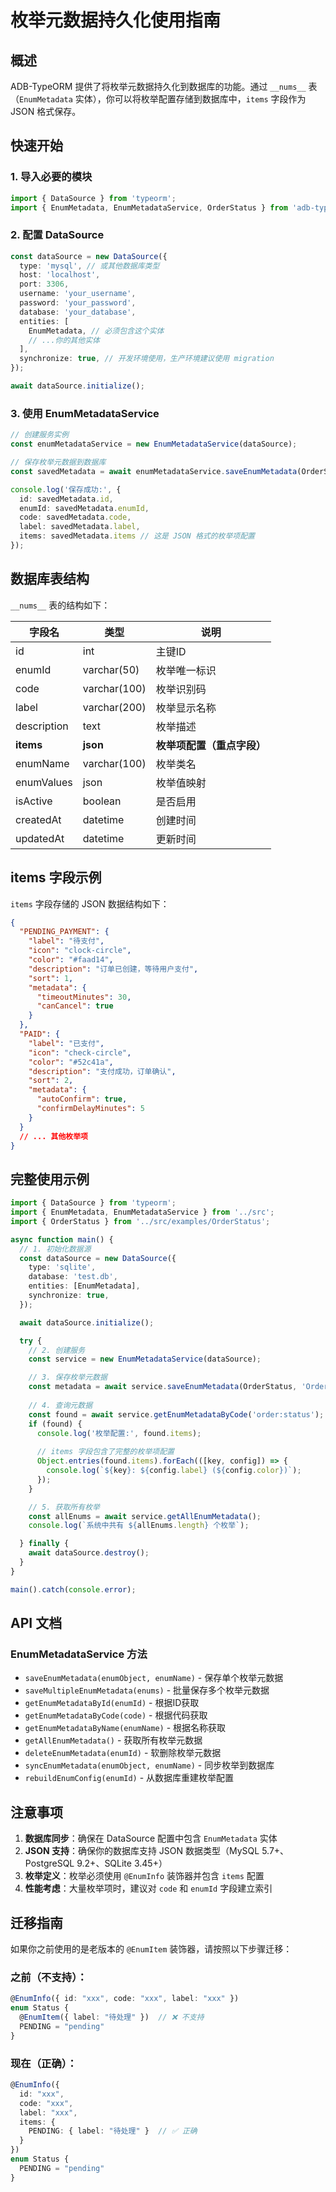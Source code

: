 # 枚举元数据持久化使用指南

## 概述

ADB-TypeORM 提供了将枚举元数据持久化到数据库的功能。通过 `__nums__` 表（`EnumMetadata` 实体），你可以将枚举配置存储到数据库中，`items` 字段作为 JSON 格式保存。

## 快速开始

### 1. 导入必要的模块

```typescript
import { DataSource } from 'typeorm';
import { EnumMetadata, EnumMetadataService, OrderStatus } from 'adb-typeorm';
```

### 2. 配置 DataSource

```typescript
const dataSource = new DataSource({
  type: 'mysql', // 或其他数据库类型
  host: 'localhost',
  port: 3306,
  username: 'your_username',
  password: 'your_password',
  database: 'your_database',
  entities: [
    EnumMetadata, // 必须包含这个实体
    // ...你的其他实体
  ],
  synchronize: true, // 开发环境使用，生产环境建议使用 migration
});

await dataSource.initialize();
```

### 3. 使用 EnumMetadataService

```typescript
// 创建服务实例
const enumMetadataService = new EnumMetadataService(dataSource);

// 保存枚举元数据到数据库
const savedMetadata = await enumMetadataService.saveEnumMetadata(OrderStatus, 'OrderStatus');

console.log('保存成功:', {
  id: savedMetadata.id,
  enumId: savedMetadata.enumId,
  code: savedMetadata.code,
  label: savedMetadata.label,
  items: savedMetadata.items // 这是 JSON 格式的枚举项配置
});
```

## 数据库表结构

`__nums__` 表的结构如下：

| 字段名 | 类型 | 说明 |
|--------|------|------|
| id | int | 主键ID |
| enumId | varchar(50) | 枚举唯一标识 |
| code | varchar(100) | 枚举识别码 |
| label | varchar(200) | 枚举显示名称 |
| description | text | 枚举描述 |
| **items** | **json** | **枚举项配置（重点字段）** |
| enumName | varchar(100) | 枚举类名 |
| enumValues | json | 枚举值映射 |
| isActive | boolean | 是否启用 |
| createdAt | datetime | 创建时间 |
| updatedAt | datetime | 更新时间 |

## items 字段示例

`items` 字段存储的 JSON 数据结构如下：

```json
{
  "PENDING_PAYMENT": {
    "label": "待支付",
    "icon": "clock-circle",
    "color": "#faad14",
    "description": "订单已创建，等待用户支付",
    "sort": 1,
    "metadata": {
      "timeoutMinutes": 30,
      "canCancel": true
    }
  },
  "PAID": {
    "label": "已支付",
    "icon": "check-circle",
    "color": "#52c41a",
    "description": "支付成功，订单确认",
    "sort": 2,
    "metadata": {
      "autoConfirm": true,
      "confirmDelayMinutes": 5
    }
  }
  // ... 其他枚举项
}
```

## 完整使用示例

```typescript
import { DataSource } from 'typeorm';
import { EnumMetadata, EnumMetadataService } from '../src';
import { OrderStatus } from '../src/examples/OrderStatus';

async function main() {
  // 1. 初始化数据源
  const dataSource = new DataSource({
    type: 'sqlite',
    database: 'test.db',
    entities: [EnumMetadata],
    synchronize: true,
  });

  await dataSource.initialize();

  try {
    // 2. 创建服务
    const service = new EnumMetadataService(dataSource);

    // 3. 保存枚举元数据
    const metadata = await service.saveEnumMetadata(OrderStatus, 'OrderStatus');
    
    // 4. 查询元数据
    const found = await service.getEnumMetadataByCode('order:status');
    if (found) {
      console.log('枚举配置:', found.items);
      
      // items 字段包含了完整的枚举项配置
      Object.entries(found.items).forEach(([key, config]) => {
        console.log(`${key}: ${config.label} (${config.color})`);
      });
    }

    // 5. 获取所有枚举
    const allEnums = await service.getAllEnumMetadata();
    console.log(`系统中共有 ${allEnums.length} 个枚举`);

  } finally {
    await dataSource.destroy();
  }
}

main().catch(console.error);
```

## API 文档

### EnumMetadataService 方法

- `saveEnumMetadata(enumObject, enumName)` - 保存单个枚举元数据
- `saveMultipleEnumMetadata(enums)` - 批量保存多个枚举元数据
- `getEnumMetadataById(enumId)` - 根据ID获取
- `getEnumMetadataByCode(code)` - 根据代码获取
- `getEnumMetadataByName(enumName)` - 根据名称获取
- `getAllEnumMetadata()` - 获取所有枚举元数据
- `deleteEnumMetadata(enumId)` - 软删除枚举元数据
- `syncEnumMetadata(enumObject, enumName)` - 同步枚举到数据库
- `rebuildEnumConfig(enumId)` - 从数据库重建枚举配置

## 注意事项

1. **数据库同步**：确保在 DataSource 配置中包含 `EnumMetadata` 实体
2. **JSON 支持**：确保你的数据库支持 JSON 数据类型（MySQL 5.7+、PostgreSQL 9.2+、SQLite 3.45+）
3. **枚举定义**：枚举必须使用 `@EnumInfo` 装饰器并包含 `items` 配置
4. **性能考虑**：大量枚举项时，建议对 `code` 和 `enumId` 字段建立索引

## 迁移指南

如果你之前使用的是老版本的 `@EnumItem` 装饰器，请按照以下步骤迁移：

### 之前（不支持）：
```typescript
@EnumInfo({ id: "xxx", code: "xxx", label: "xxx" })
enum Status {
  @EnumItem({ label: "待处理" })  // ❌ 不支持
  PENDING = "pending"
}
```

### 现在（正确）：
```typescript
@EnumInfo({
  id: "xxx",
  code: "xxx", 
  label: "xxx",
  items: {
    PENDING: { label: "待处理" }  // ✅ 正确
  }
})
enum Status {
  PENDING = "pending"
}
```